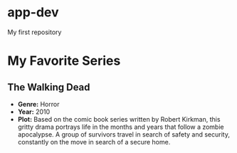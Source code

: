 # app-dev
My first repository

# My Favorite Series
## The Walking Dead
- **Genre:** Horror
- **Year:** 2010
- **Plot:** Based on the comic book series written by Robert Kirkman, this gritty drama portrays life in the months and years that follow a zombie apocalypse. A group of survivors travel in search of safety and security, constantly on the move in search of a secure home.
